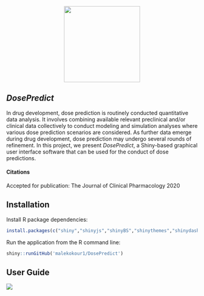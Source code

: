 <p align="center">
  <img width="200" height="200" src="WWW/logo2.png">
</p>

## *DosePredict*

In drug development, dose prediction is routinely conducted quantitative data analysis. It involves combining available
relevant preclinical and/or clinical data collectively to conduct modeling and simulation analyses where various dose
prediction scenarios are considered. As further data emerge during drug development, dose prediction may undergo several
rounds of refinement. In this project, we present *DosePredict*, a Shiny-based graphical user interface software that
can be used for the conduct of dose predictions.

#### Citations

Accepted for publication: The Journal of Clinical Pharmacology 2020

## Installation

Install R package dependencies:

```r
install.packages(c("shiny","shinyjs","shinyBS","shinythemes","shinydashboard","mrgsolve","deSolve","magrittr","ggplot2","plotly","PKNCA","data.table","dplyr","RColorBrewer","rmarkdown","knitr","reshape2"))

```

Run the application from the R command line:

```r
shiny::runGitHub('malekokour1/DosePredict')
```

## User Guide

![](WWW/userguide.JPG)
